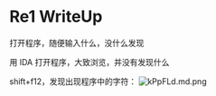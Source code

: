 # Re1 WriteUp
打开程序，随便输入什么，没什么发现

用 IDA 打开程序，大致浏览，并没有发现什么

shift+f12，发现出现程序中的字符：
![kPpFLd.md.png](https://s2.ax1x.com/2019/01/20/kPpFLd.md.png)

<!--stackedit_data:
eyJoaXN0b3J5IjpbMTA5ODEwNTg1OSwxMTI1NzY1NTg4LDU1Mj
MxNjYyNV19
-->